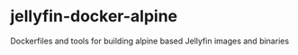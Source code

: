 # jellyfin-docker-alpine

Dockerfiles and tools for building alpine based Jellyfin images and binaries
